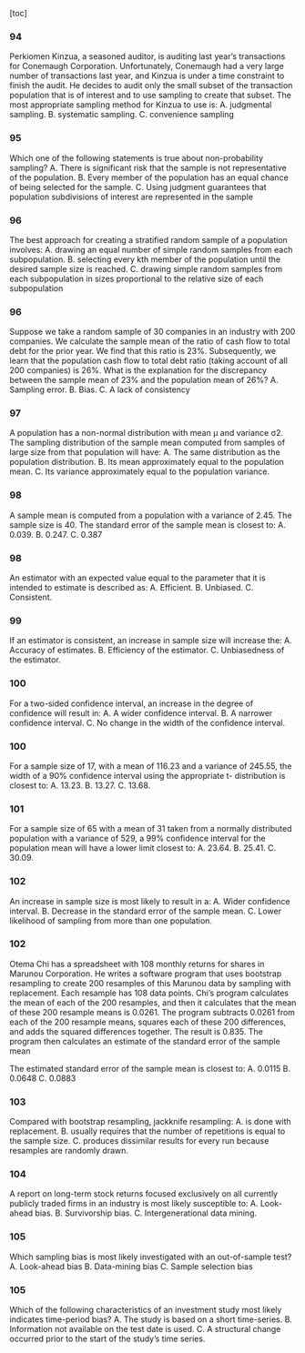 [toc]


###  94

Perkiomen Kinzua, a seasoned auditor, is auditing last year’s
transactions for Conemaugh Corporation. Unfortunately, Conemaugh
had a very large number of transactions last year, and Kinzua is under a
time constraint to finish the audit. He decides to audit only the small
subset of the transaction population that is of interest and to use
sampling to create that subset.
The most appropriate sampling method for Kinzua to use is:
A. judgmental sampling.
B. systematic sampling.
C. convenience sampling


### 95

Which one of the following statements is true about non-probability
sampling?
A. There is significant risk that the sample is not representative of the
population.
B. Every member of the population has an equal chance of being
selected for the sample.
C. Using judgment guarantees that population subdivisions of
interest are represented in the sample

### 96

The best approach for creating a stratified random sample of a
population involves:
A. drawing an equal number of simple random samples from each
subpopulation.
B. selecting every kth member of the population until the desired
sample size is reached.
C. drawing simple random samples from each subpopulation in sizes
proportional to the relative size of each subpopulation


### 96

Suppose we take a random sample of 30 companies in an industry with
200 companies. We calculate the sample mean of the ratio of cash flow
to total debt for the prior year. We find that this ratio is 23%.
Subsequently, we learn that the population cash flow to total debt ratio
(taking account of all 200 companies) is 26%. What is the explanation
for the discrepancy between the sample mean of 23% and the
population mean of 26%?
A. Sampling error.
B. Bias.
C. A lack of consistency


### 97

A population has a non-normal distribution with mean μ and variance
σ2. The sampling distribution of the sample mean computed from
samples of large size from that population will have:
A. The same distribution as the population distribution.
B. Its mean approximately equal to the population mean.
C. Its variance approximately equal to the population variance.


### 98

A sample mean is computed from a population with a variance of 2.45.
The sample size is 40. The standard error of the sample mean is closest
to:
A. 0.039.
B. 0.247.
C. 0.387


### 98

An estimator with an expected value equal to the parameter that it is
intended to estimate is described as:
A. Efficient.
B. Unbiased.
C. Consistent.

### 99
If an estimator is consistent, an increase in sample size will increase the:
A. Accuracy of estimates.
B. Efficiency of the estimator.
C. Unbiasedness of the estimator.


### 100

For a two-sided confidence interval, an increase in the degree of
confidence will result in:
A. A wider confidence interval.
B. A narrower confidence interval.
C. No change in the width of the confidence interval.


### 100

For a sample size of 17, with a mean of 116.23 and a variance of 245.55,
the width of a 90% confidence interval using the appropriate t-
distribution is closest to:
A. 13.23.
B. 13.27.
C. 13.68.


### 101

For a sample size of 65 with a mean of 31 taken from a normally
distributed population with a variance of 529, a 99% confidence
interval for the population mean will have a lower limit closest to:
A. 23.64.
B. 25.41.
C. 30.09.


### 102

An increase in sample size is most likely to result in a:
A. Wider confidence interval.
B. Decrease in the standard error of the sample mean.
C. Lower likelihood of sampling from more than one population.


### 102

Otema Chi has a spreadsheet with 108 monthly returns for shares in
Marunou Corporation. He writes a software program that uses
bootstrap resampling to create 200 resamples of this Marunou data by
sampling with replacement. Each resample has 108 data points. Chi’s
program calculates the mean of each of the 200 resamples, and then it
calculates that the mean of these 200 resample means is 0.0261. The
program subtracts 0.0261 from each of the 200 resample means,
squares each of these 200 differences, and adds the squared
differences together. The result is 0.835. The program then calculates
an estimate of the standard error of the sample mean

The estimated standard error of the sample mean is closest to:
A. 0.0115
B. 0.0648
C. 0.0883



  
### 103

Compared with bootstrap resampling, jackknife resampling:
A. is done with replacement.
B. usually requires that the number of repetitions is equal to the
sample size.
C. produces dissimilar results for every run because resamples are
randomly drawn.


### 104



A report on long-term stock returns focused exclusively on all currently
publicly traded firms in an industry is most likely susceptible to:
A. Look-ahead bias.
B. Survivorship bias.
C. Intergenerational data mining.
### 105

Which sampling bias is most likely investigated with an out-of-sample
test?
A. Look-ahead bias
B. Data-mining bias
C. Sample selection bias




### 105

Which of the following characteristics of an investment study most
likely indicates time-period bias?
A. The study is based on a short time-series.
B. Information not available on the test date is used.
C. A structural change occurred prior to the start of the study’s time
series.


###
###
###
###
###
###
###
###
###
###
###
###
###
###
###
###
###
###
###
###
###
###
###
###
###
###
###
###
###
###
###
###
###
###
###